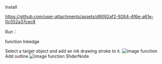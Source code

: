 Install


https://github.com/user-attachments/assets/d9092af2-9264-4f6e-a61e-0c552a37cec8






Run：

function Inkedge

Select a target object and add an ink drawing stroke to it.
![image](https://github.com/user-attachments/assets/29155cf7-aa98-4e30-b1c1-1da62169fba1)
function  Add outline
![image](https://github.com/user-attachments/assets/69ae83c5-7954-4c8b-85b8-b70dd3a1257a)
function ShderNode


